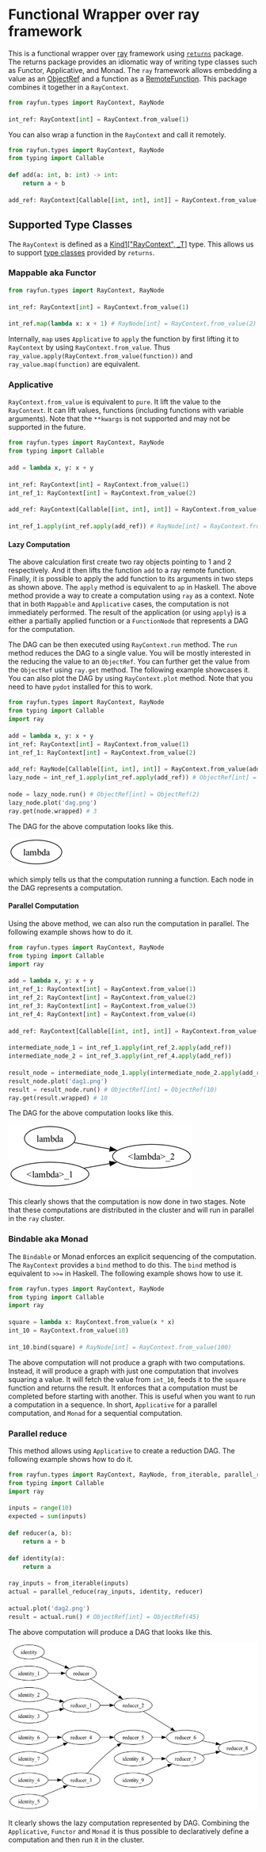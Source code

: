 # Functional Wrapper over ray framework

This is a functional wrapper over [ray](https://ray.io) framework using [`returns`](https://returns.readthedocs.io) package. The returns package provides an idiomatic way of writing type classes such as Functor, Applicative, and Monad. The `ray` framework allows embedding a value as an [ObjectRef](https://docs.ray.io/en/latest/ray-core/objects.html) and a function as a [RemoteFunction](https://docs.ray.io/en/latest/ray-core/api/doc/ray.remote.html). This package combines it together in a `RayContext`.

```python
from rayfun.types import RayContext, RayNode

int_ref: RayContext[int] = RayContext.from_value(1)
```

You can also wrap a function in the `RayContext` and call it remotely.

```python
from rayfun.types import RayContext, RayNode
from typing import Callable

def add(a: int, b: int) -> int:
    return a + b

add_ref: RayContext[Callable[[int, int], int]] = RayContext.from_value(add)
```

## Supported Type Classes
The `RayContext` is defined as a [Kind1["RayContext", _T]](https://sobolevn.me/2020/10/higher-kinded-types-in-python) type. This allows us to support [type classes](https://returns.readthedocs.io/en/latest/pages/interfaces.html) provided by `returns`.

### Mappable aka Functor

```python
from rayfun.types import RayContext, RayNode

int_ref: RayContext[int] = RayContext.from_value(1)

int_ref.map(lambda x: x + 1) # RayNode[int] = RayContext.from_value(2)
```

Internally, `map` uses `Applicative` to `apply` the function by first lifting it to `RayContext` by using `RayContext.from_value`. Thus `ray_value.apply(RayContext.from_value(function))` and `ray_value.map(function)` are equivalent.

### Applicative

`RayContext.from_value` is equivalent to `pure`. It lift the value to the `RayContext`. It can lift values, functions (including functions with variable arguments). Note that the `**kwargs` is not supported and may not be supported in the future.

```python
from rayfun.types import RayContext, RayNode
from typing import Callable

add = lambda x, y: x + y

int_ref: RayContext[int] = RayContext.from_value(1)
int_ref_1: RayContext[int] = RayContext.from_value(2)

add_ref: RayContext[Callable[[int, int], int]] = RayContext.from_value(add)

int_ref_1.apply(int_ref.apply(add_ref)) # RayNode[int] = RayContext.from_value(2)
```

#### Lazy Computation
The above calculation first create two ray objects pointing to 1 and 2 respectively. And it then lifts the function `add` to a ray remote function. Finally, it is possible to apply the add function to its arguments in two steps as shown above. The `apply` method is equivalent to `ap` in Haskell. The above method provide a way to create a computation using `ray` as a context. Note that in both `Mappable` and `Applicative` cases, the computation is not immediately performed. The result of the application (or using `apply`) is a either a partially applied function or a `FunctionNode` that represents a DAG for the computation. 

The DAG can be then executed using `RayContext.run` method. The `run` method reduces the DAG to a single value. You will be mostly interested in the reducing the value to an `ObjectRef`. You can further get the value from the `ObjectRef` using `ray.get` method. The following example showcases it. You can also plot the DAG by using `RayContext.plot` method. Note that you need to have `pydot` installed for this to work.

```python
from rayfun.types import RayContext, RayNode
from typing import Callable
import ray

add = lambda x, y: x + y
int_ref: RayContext[int] = RayContext.from_value(1)
int_ref_1: RayContext[int] = RayContext.from_value(2)

add_ref: RayNode[Callable[[int, int], int]] = RayContext.from_value(add)
lazy_node = int_ref_1.apply(int_ref.apply(add_ref)) # ObjectRef[int] = ObjectRef(2)

node = lazy_node.run() # ObjectRef[int] = ObjectRef(2)
lazy_node.plot('dag.png')
ray.get(node.wrapped) # 3
```

The DAG for the above computation looks like this.

![DAG](dag.png)

which simply tells us that the computation running a function. Each node in the DAG represents a computation.

#### Parallel Computation
Using the above method, we can also run the computation in parallel. The following example shows how to do it.

```python
from rayfun.types import RayContext, RayNode
from typing import Callable
import ray

add = lambda x, y: x + y
int_ref_1: RayContext[int] = RayContext.from_value(1)
int_ref_2: RayContext[int] = RayContext.from_value(2)
int_ref_3: RayContext[int] = RayContext.from_value(3)
int_ref_4: RayContext[int] = RayContext.from_value(4)

add_ref: RayContext[Callable[[int, int], int]] = RayContext.from_value(add)

intermediate_node_1 = int_ref_1.apply(int_ref_2.apply(add_ref))
intermediate_node_2 = int_ref_3.apply(int_ref_4.apply(add_ref))

result_node = intermediate_node_1.apply(intermediate_node_2.apply(add_ref))
result_node.plot('dag1.png')
result = result_node.run() # ObjectRef[int] = ObjectRef(10)
ray.get(result.wrapped) # 10
```

The DAG for the above computation looks like this.

![DAG1](dag1.png)

This clearly shows that the computation is now done in two stages. Note that these computations are distributed in the cluster and will run in parallel in the `ray` cluster.

### Bindable aka Monad

The `Bindable` or Monad enforces an explicit sequencing of the computation. The `RayContext` provides a `bind` method to do this. The `bind` method is equivalent to `>>=` in Haskell. The following example shows how to use it.

```python
from rayfun.types import RayContext, RayNode
from typing import Callable
import ray

square = lambda x: RayContext.from_value(x * x)
int_10 = RayContext.from_value(10)

int_10.bind(square) # RayNode[int] = RayContext.from_value(100)
``` 

The above computation will not produce a graph with two computations. Instead, it will produce a graph with just one computation that involves squaring a value. It will fetch the value from `int_10`, feeds it to the `square` function and returns the result. It enforces that a computation must be completed before starting with another. This is useful when you want to run a computation in a sequence. In short, `Applicative` for a parallel computation, and `Monad` for a sequential computation.

### Parallel reduce 
This method allows using `Applicative` to create a reduction DAG. The following example shows how to do it.

```python
from rayfun.types import RayContext, RayNode, from_iterable, parallel_reduce
from typing import Callable
import ray

inputs = range(10)
expected = sum(inputs)

def reducer(a, b):
    return a + b

def identity(a):
    return a

ray_inputs = from_iterable(inputs)
actual = parallel_reduce(ray_inputs, identity, reducer)

actual.plot('dag2.png')
result = actual.run() # ObjectRef[int] = ObjectRef(45)

```

The above computation will produce a DAG that looks like this.

![DAG2](dag2.png)

It clearly shows the lazy computation represented by DAG. Combining the `Applicative`, `Functor` and `Monad` it is thus possible to declaratively define a computation and then run it in the cluster.









